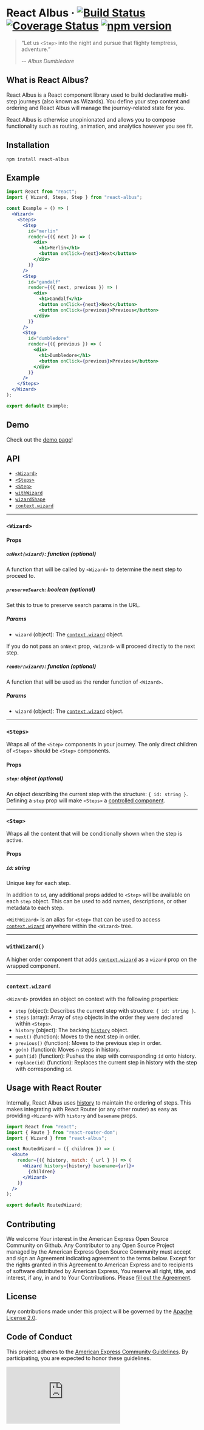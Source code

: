 # React Albus · [![Build Status](https://img.shields.io/travis/americanexpress/react-albus/master.svg?style=flat)](https://travis-ci.org/americanexpress/react-albus) [![Coverage Status](https://coveralls.io/repos/github/americanexpress/react-albus/badge.svg?branch=master)](https://coveralls.io/github/americanexpress/react-albus?branch=master) [![npm version](https://img.shields.io/npm/v/react-albus.svg?style=flat)](https://www.npmjs.com/package/react-albus)

> “Let us `<Step>` into the night and pursue that flighty temptress, adventure.”
>
> \-- _Albus Dumbledore_

## What is React Albus?

React Albus is a React component library used to build declarative multi-step journeys (also known as Wizards). You define your step content and ordering and React Albus will manage the journey-related state for you.

React Albus is otherwise unopinionated and allows you to compose functionality such as routing, animation, and analytics however you see fit.

## Installation

```
npm install react-albus
```

## Example

```jsx
import React from "react";
import { Wizard, Steps, Step } from "react-albus";

const Example = () => (
  <Wizard>
    <Steps>
      <Step
        id="merlin"
        render={({ next }) => (
          <div>
            <h1>Merlin</h1>
            <button onClick={next}>Next</button>
          </div>
        )}
      />
      <Step
        id="gandalf"
        render={({ next, previous }) => (
          <div>
            <h1>Gandalf</h1>
            <button onClick={next}>Next</button>
            <button onClick={previous}>Previous</button>
          </div>
        )}
      />
      <Step
        id="dumbledore"
        render={({ previous }) => (
          <div>
            <h1>Dumbledore</h1>
            <button onClick={previous}>Previous</button>
          </div>
        )}
      />
    </Steps>
  </Wizard>
);

export default Example;
```

## Demo

Check out the [demo page](http://americanexpress.io/react-albus)!

## API

- [`<Wizard>`](#wizard)
- [`<Steps>`](#steps)
- [`<Step>`](#step)
- [`withWizard`](#withwizard)
- [`wizardShape`](#wizardShape)
- [`context.wizard`](#contextwizard)

---

### `<Wizard>`

#### Props

##### `onNext(wizard)`: function _(optional)_

A function that will be called by `<Wizard>` to determine the next step to proceed to.

##### `preserveSearch`: boolean _(optional)_

Set this to true to preserve search params in the URL.

##### Params

- `wizard` (object): The [`context.wizard`](#contextwizard) object.

If you do not pass an `onNext` prop, `<Wizard>` will proceed directly to the next step.

##### `render(wizard)`: function _(optional)_

A function that will be used as the render function of `<Wizard>`.

##### Params

- `wizard` (object): The [`context.wizard`](#contextwizard) object.

---

### `<Steps>`

Wraps all of the `<Step>` components in your journey. The only direct children of `<Steps>` should be `<Step>` components.

#### Props

##### `step`: object **_(optional)_**

An object describing the current step with the structure: `{ id: string }`. Defining a `step` prop will make `<Steps>` a [controlled component](https://facebook.github.io/react/docs/forms.html).

---

### `<Step>`

Wraps all the content that will be conditionally shown when the step is active.

#### Props

##### `id`: string

Unique key for each step.

In addition to `id`, any additional props added to `<Step>` will be available on each `step` object. This can be used to add names, descriptions, or other metadata to each step.

`<WithWizard>` is an alias for `<Step>` that can be used to access [`context.wizard`](#contextwizard) anywhere within the `<Wizard>` tree.

---

### `withWizard()`

A higher order component that adds [`context.wizard`](#contextwizard) as a `wizard` prop on the wrapped component.

---

### `context.wizard`

`<Wizard>` provides an object on context with the following properties:

- `step` (object): Describes the current step with structure: `{ id: string }`.
- `steps` (array): Array of `step` objects in the order they were declared within `<Steps>`.
- `history` (object): The backing [`history`](https://github.com/ReactTraining/history#properties) object.
- `next()` (function): Moves to the next step in order.
- `previous()` (function): Moves to the previous step in order.
- `go(n)` (function): Moves `n` steps in history.
- `push(id)` (function): Pushes the step with corresponding `id` onto history.
- `replace(id)` (function): Replaces the current step in history with the step with corresponding `id`.

## Usage with React Router

Internally, React Albus uses [history](https://github.com/ReactTraining/history) to maintain the ordering of steps. This makes integrating with React Router (or any other router) as easy as providing `<Wizard>` with `history` and `basename` props.

```jsx
import React from "react";
import { Route } from "react-router-dom";
import { Wizard } from "react-albus";

const RoutedWizard = ({ children }) => (
  <Route
    render={({ history, match: { url } }) => (
      <Wizard history={history} basename={url}>
        {children}
      </Wizard>
    )}
  />
);

export default RoutedWizard;
```

## Contributing

We welcome Your interest in the American Express Open Source Community on Github. Any Contributor to any Open Source Project managed by the American Express Open Source Community must accept and sign an Agreement indicating agreement to the terms below. Except for the rights granted in this Agreement to American Express and to recipients of software distributed by American Express, You reserve all right, title, and interest, if any, in and to Your Contributions. Please [fill out the Agreement](https://cla-assistant.io/americanexpress/react-albus).

## License

Any contributions made under this project will be governed by the [Apache License 2.0](https://github.com/americanexpress/react-albus/blob/master/LICENSE.txt).

## Code of Conduct

This project adheres to the [American Express Community Guidelines](https://github.com/americanexpress/react-albus/wiki/Code-of-Conduct).
By participating, you are expected to honor these guidelines.

[![Analytics](https://ga-beacon.appspot.com/UA-85897603-1/react-albus/README.md?useReferrer)](https://github.com/americanexpress/react-albus)
